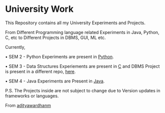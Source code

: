 # University Work

This Repository contains all my University Experiments and Projects. 

From Different Programming language related Experiments in Java, Python, C, etc 
to Different Projects in DBMS, GUI, ML etc.

Currently,

•	SEM 2 - Python Experiments are present in [Python](https://github.com/adityawardhanm/UniWork/tree/main/Python).

•	SEM 3 - Data Structures Experiements are present in [C](https://github.com/adityawardhanm/UniWork/tree/main/C) and DBMS Project is present in a different repo, [here](https://github.com/adityawardhanm/Electricity-Bill-Management-System).

•	SEM 4 - Java Experiments are Present in [Java](https://github.com/adityawardhanm/UniWork/tree/main/Java).

P.S. The Projects inside are not subject to change due to Version updates in frameworks or languages.

From [adityawardhanm](https://github.com/adityawardhanm)
